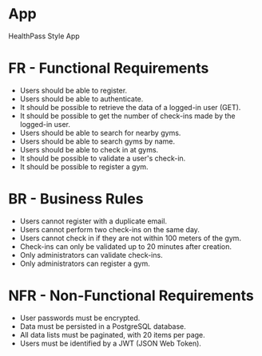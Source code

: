 # App

HealthPass Style App

# FR - Functional Requirements

- Users should be able to register.
- Users should be able to authenticate.
- It should be possible to retrieve the data of a logged-in user (GET).
- It should be possible to get the number of check-ins made by the logged-in user.
- Users should be able to search for nearby gyms.
- Users should be able to search gyms by name.
- Users should be able to check in at gyms.
- It should be possible to validate a user's check-in.
- It should be possible to register a gym.

# BR - Business Rules

- Users cannot register with a duplicate email.
- Users cannot perform two check-ins on the same day.
- Users cannot check in if they are not within 100 meters of the gym.
- Check-ins can only be validated up to 20 minutes after creation.
- Only administrators can validate check-ins.
- Only administrators can register a gym.

# NFR - Non-Functional Requirements

- User passwords must be encrypted.
- Data must be persisted in a PostgreSQL database.
- All data lists must be paginated, with 20 items per page.
- Users must be identified by a JWT (JSON Web Token).
